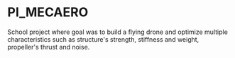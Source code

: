 # PI_MECAERO
School project where goal was to build a flying drone and optimize multiple characteristics such as structure's strength, stiffness and weight, propeller's thrust and noise.
